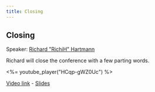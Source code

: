```yaml
---
title: Closing
---
```


## Closing

Speaker: [Richard "RichiH" Hartmann](/2019-munich/speakers/richard-hartmann/)

Richard will close the conference with a few parting words.

<%= youtube_player("HCqp-gWZ0Uc") %>

[Video link](https://youtu.be/HCqp-gWZ0Uc) -
[Slides](/2019-munich/slides/closing.pdf)
